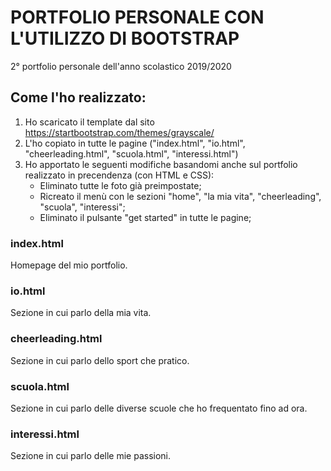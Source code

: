 # PORTFOLIO PERSONALE CON L'UTILIZZO DI BOOTSTRAP
2° portfolio personale dell'anno scolastico 2019/2020

## Come l'ho realizzato:
1. Ho scaricato il template dal sito https://startbootstrap.com/themes/grayscale/ 
2. L'ho copiato in tutte le pagine ("index.html", "io.html", "cheerleading.html", "scuola.html", "interessi.html")
3. Ho apportato le seguenti modifiche basandomi anche sul portfolio realizzato in precendenza (con HTML e CSS):
	* Eliminato tutte le foto già preimpostate;
	* Ricreato il menù con le sezioni "home", "la mia vita", "cheerleading", "scuola", "interessi";
	* Eliminato il pulsante "get started" in tutte le pagine;
	
### index.html
Homepage del mio portfolio.
### io.html
Sezione in cui parlo della mia vita.
### cheerleading.html
Sezione in cui parlo dello sport che pratico.
### scuola.html
Sezione in cui parlo delle diverse scuole che ho frequentato fino ad ora.
### interessi.html
Sezione in cui parlo delle mie passioni.
